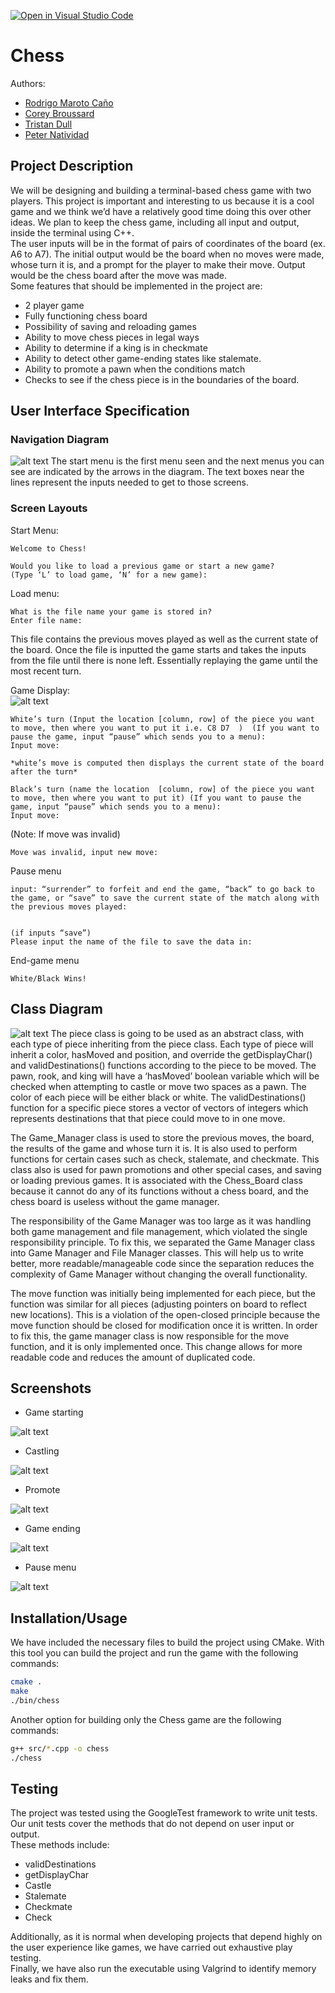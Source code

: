 [![Open in Visual Studio Code](https://classroom.github.com/assets/open-in-vscode-718a45dd9cf7e7f842a935f5ebbe5719a5e09af4491e668f4dbf3b35d5cca122.svg)](https://classroom.github.com/online_ide?assignment_repo_id=10871799&assignment_repo_type=AssignmentRepo)

# Chess
 Authors: 
 * [Rodrigo Maroto Caño](https://github.com/RodrigoMaroto)
 * [Corey Broussard](https://github.com/cbrou002)
 * [Tristan Dull](https://github.com/Tristancd1)
 * [Peter Natividad](https://github.com/Pnati002)
 

## Project Description
We will be designing and building a terminal-based chess game with two players. This project is important and interesting to us because it is a cool game and we think we’d have a relatively good time doing this over other ideas. We plan to keep the chess game, including all input and output, inside the terminal using C++.  
The user inputs will be in the format of pairs of coordinates of the board (ex. A6 to A7). The initial output would be the board when no moves were made, whose turn it is, and a prompt for the player to make their move. Output would be the chess board after the move was made.  
Some features that should be implemented in the project are:  
* 2 player game
* Fully functioning chess board
* Possibility of saving and reloading games
* Ability to move chess pieces in legal ways
* Ability to determine if a king is in checkmate
* Ability to detect other game-ending states like stalemate.
* Ability to promote a pawn when the conditions match
* Checks to see if the chess piece is in the boundaries of the board.


## User Interface Specification
 

### Navigation Diagram
![alt text](images/navigation-diagram.png)
The start menu is the first menu seen and the next menus you can see are indicated by the arrows in the diagram. The text boxes near the lines represent the inputs needed to get to those screens.

### Screen Layouts
Start Menu:
```text
Welcome to Chess!

Would you like to load a previous game or start a new game?
(Type ‘L’ to load game, ‘N’ for a new game): 
```
Load menu:
```text
What is the file name your game is stored in?
Enter file name:  
```
This file contains the previous moves played as well as the current state of the board. Once the file is inputted the game starts and takes the inputs from the file until there is none left. Essentially replaying the game until the most recent turn.  

Game Display:   
    ![alt text](images/chess-board.png)
```text
White’s turn (Input the location [column, row] of the piece you want to move, then where you want to put it i.e. C8 D7  )  (If you want to pause the game, input “pause” which sends you to a menu):
Input move:

*white’s move is computed then displays the current state of the board after the turn*

Black’s turn (name the location  [column, row] of the piece you want to move, then where you want to put it) (If you want to pause the game, input “pause” which sends you to a menu):
Input move: 
```
(Note: If move was invalid)
```text
Move was invalid, input new move:  
```
Pause menu
```text
input: “surrender” to forfeit and end the game, “back” to go back to the game, or “save” to save the current state of the match along with the previous moves played:


(if inputs “save”)
Please input the name of the file to save the data in: 
```
End-game menu
```text
White/Black Wins!  
```


## Class Diagram
 ![alt text](images/class-diagram.png)
 The piece class is going to be used as an abstract class, with each type of piece inheriting from the piece class. Each type of piece will inherit a color, hasMoved and position, and override the getDisplayChar() and validDestinations() functions according to the piece to be moved. The pawn, rook, and king will have a ‘hasMoved’ boolean variable which will be checked when attempting to castle or move two spaces as a pawn. The color of each piece will be either black or white. The validDestinations() function for a specific piece stores a vector of vectors of integers which represents destinations that that piece could move to in one move. 

The Game_Manager class is used to store the previous moves, the board, the results of the game and whose turn it is. It is also used to perform functions for certain cases such as check, stalemate, and checkmate. This class also is used for pawn promotions and other special cases, and saving or loading previous games. It is associated with the Chess_Board class because it cannot do any of its functions without a chess board, and the chess board is useless without the game manager. 

The responsibility of the Game Manager was too large as it was handling both game management and file management, which violated the single responsibility principle. To fix this, we separated the Game Manager class into Game Manager and File Manager classes. This will help us to write better, more readable/manageable code since the separation reduces the complexity of Game Manager without changing the overall functionality.

The move function was initially being implemented for each piece, but the function was similar for all pieces (adjusting pointers on board to reflect new locations). This is a violation of the open-closed principle because the move function should be closed for modification once it is written. In order to fix this, the game manager class is now responsible for the move function, and it is only implemented once. This change allows for more readable code and reduces the amount of duplicated code.
 
 ## Screenshots
 * Game starting  

 ![alt text](images/game-start.png)
 * Castling 

 ![alt text](images/castle.png)
 * Promote  

 ![alt text](images/promote.png)
 * Game ending  

 ![alt text](images/game-end.png)
 * Pause menu  
 
 ![alt text](images/pause-menu.png)

 ## Installation/Usage
 We have included the necessary files to build the project using CMake. With this tool you can build the project and run the game with the following commands:
 ```bash
cmake .
make
./bin/chess  
```
Another option for building only the Chess game are the following commands:
 ```bash
g++ src/*.cpp -o chess
./chess  
```
 ## Testing
The project was tested using the GoogleTest framework to write unit tests. Our unit tests cover the methods that do not depend on user input or output.  
These methods include: 
* validDestinations
* getDisplayChar
* Castle
* Stalemate
* Checkmate
* Check  

Additionally, as it is normal when developing projects that depend highly on the user experience like games, we have carried out exhaustive play testing.  
Finally, we have also run the executable using Valgrind to identify memory leaks and fix them. 
 
